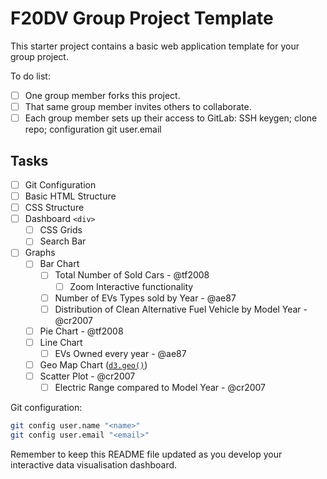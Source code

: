 # F20DV Group Project Template

This starter project contains a basic web application template for your group project.

To do list:
 - [ ] One group member forks this project.
 - [ ] That same group member invites others to collaborate.
 - [ ] Each group member sets up their access to GitLab: SSH keygen; clone repo; configuration git user.email

## Tasks

- [ ] Git Configuration
- [ ] Basic HTML Structure
- [ ] CSS Structure
- [ ] Dashboard `<div>`
  - [ ] CSS Grids
  - [ ] Search Bar
- [ ] Graphs
  - [ ] Bar Chart
    - [ ] Total Number of Sold Cars - @tf2008
      - [ ] Zoom Interactive functionality
    - [ ] Number of EVs Types sold by Year - @ae87
    - [ ] Distribution of Clean Alternative Fuel Vehicle by Model Year - @cr2007
  - [ ] Pie Chart - @tf2008
  - [ ] Line Chart
    - [ ] EVs Owned every year - @ae87
  - [ ] Geo Map Chart ([`d3.geo()`](https://d3js.org/d3-geo))
  - [ ] Scatter Plot - @cr2007
    - [ ] Electric Range compared to Model Year - @cr2007

Git configuration:

```bash
git config user.name "<name>"
git config user.email "<email>"
```

Remember to keep this README file updated as you develop your interactive data visualisation dashboard.
